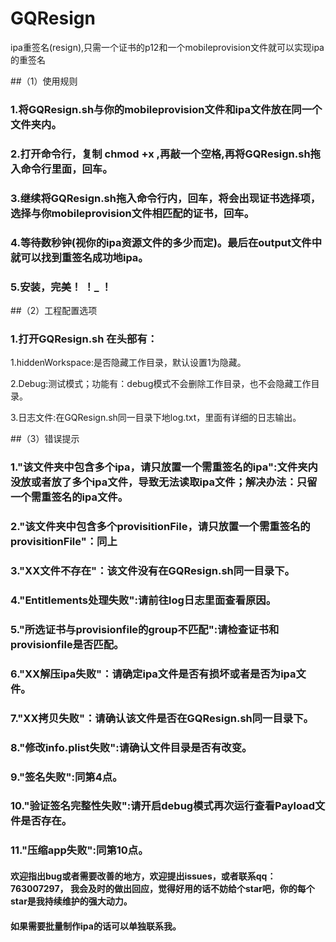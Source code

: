 # GQResign
ipa重签名(resign),只需一个证书的p12和一个mobileprovision文件就可以实现ipa的重签名

##（1）使用规则

### 1.将GQResign.sh与你的mobileprovision文件和ipa文件放在同一个文件夹内。

### 2.打开命令行，复制 chmod +x ,再敲一个空格,再将GQResign.sh拖入命令行里面，回车。

### 3.继续将GQResign.sh拖入命令行内，回车，将会出现证书选择项，选择与你mobileprovision文件相匹配的证书，回车。

### 4.等待数秒钟(视你的ipa资源文件的多少而定)。最后在output文件中就可以找到重签名成功地ipa。

### 5.安装，完美！  ！_ ！

##（2）工程配置选项

### 1.打开GQResign.sh 在头部有：

1.hiddenWorkspace:是否隐藏工作目录，默认设置1为隐藏。

2.Debug:测试模式；功能有：debug模式不会删除工作目录，也不会隐藏工作目录。

3.日志文件:在GQResign.sh同一目录下地log.txt，里面有详细的日志输出。

##（3）错误提示
### 1."该文件夹中包含多个ipa，请只放置一个需重签名的ipa":文件夹内没放或者放了多个ipa文件，导致无法读取ipa文件；解决办法：只留一个需重签名的ipa文件。

### 2."该文件夹中包含多个provisitionFile，请只放置一个需重签名的provisitionFile"：同上

### 3."XX文件不存在"：该文件没有在GQResign.sh同一目录下。

### 4."Entitlements处理失败":请前往log日志里面查看原因。

### 5."所选证书与provisionfile的group不匹配":请检查证书和provisionfile是否匹配。

### 6."XX解压ipa失败"：请确定ipa文件是否有损坏或者是否为ipa文件。

### 7."XX拷贝失败"：请确认该文件是否在GQResign.sh同一目录下。

### 8."修改info.plist失败":请确认文件目录是否有改变。

### 9."签名失败":同第4点。

### 10."验证签名完整性失败":请开启debug模式再次运行查看Payload文件是否存在。

### 11."压缩app失败":同第10点。

#### 欢迎指出bug或者需要改善的地方，欢迎提出issues，或者联系qq：763007297， 我会及时的做出回应，觉得好用的话不妨给个star吧，你的每个star是我持续维护的强大动力。
#### 如果需要批量制作ipa的话可以单独联系我。